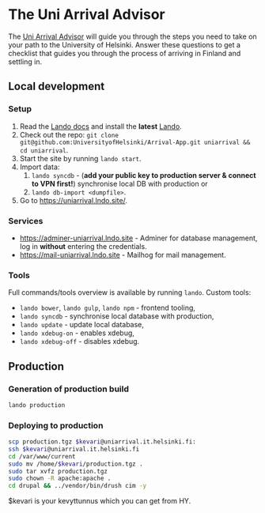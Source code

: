 # The Uni Arrival Advisor

The [Uni Arrival Advisor](https://uniarrival.helsinki.fi/) will guide you through the steps you need to take on your path to the University of Helsinki. Answer these questions to get a checklist that guides you through the process of arriving in Finland and settling in.

## Local development

### Setup

1. Read the [Lando docs](https://docs.lando.dev/) and install the **latest** [Lando](https://github.com/lando/lando/releases).
2. Check out the repo: `git clone git@github.com:UniversityofHelsinki/Arrival-App.git uniarrival && cd uniarrival`.
3. Start the site by running `lando start`.
4. Import data:
   1. `lando syncdb` - (**add your public key to production server & connect to VPN first!**) synchronise local DB with production or
   2. `lando db-import <dumpfile>`.
6. Go to <https://uniarrival.lndo.site/>.

### Services

- <https://adminer-uniarrival.lndo.site> - Adminer for database management, log in **without** entering the credentials.
- <https://mail-uniarrival.lndo.site> - Mailhog for mail management.

### Tools

Full commands/tools overview is available by running `lando`. Custom tools:

- `lando bower`, `lando gulp`, `lando npm` - frontend tooling,
- `lando syncdb` - synchronise local database with production,
- `lando update` - update local database,
- `lando xdebug-on` - enables xdebug,
- `lando xdebug-off` - disables xdebug.

## Production

### Generation of production build

```sh
lando production
```

### Deploying to production

```sh
scp production.tgz $kevari@uniarrival.it.helsinki.fi:
ssh $kevari@uniarrival.it.helsinki.fi
cd /var/www/current
sudo mv /home/$kevari/production.tgz .
sudo tar xvfz production.tgz
sudo chown -R apache:apache .
cd drupal && ../vendor/bin/drush cim -y
```

$kevari is your kevyttunnus which you can get from HY.
